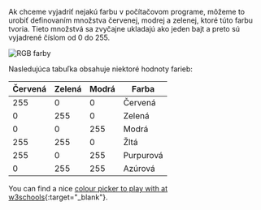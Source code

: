 Ak chceme vyjadriť nejakú farbu v počítačovom programe, môžeme to urobiť definovaním množstva červenej, modrej a zelenej, ktoré túto farbu tvoria. Tieto množstvá sa zvyčajne ukladajú ako jeden bajt a preto sú vyjadrené číslom od 0 do 255.

![RGB farby](images/RGB.gif)

Nasledujúca tabuľka obsahuje niektoré hodnoty farieb:

| Červená | Zelená | Modrá | Farba     |
| ------- | ------ | ----- | --------- |
| 255     | 0      | 0     | Červená   |
| 0       | 255    | 0     | Zelená    |
| 0       | 0      | 255   | Modrá     |
| 255     | 255    | 0     | Žltá      |
| 255     | 0      | 255   | Purpurová |
| 0       | 255    | 255   | Azúrová   |

You can find a nice [colour picker to play with at w3schools](https://www.w3schools.com/colors/colors_rgb.asp){:target="_blank"}.